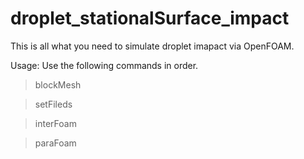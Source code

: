 # droplet_stationalSurface_impact

This is all what you need to simulate droplet imapact via OpenFOAM.

Usage: Use the following commands in order.

>blockMesh

>setFileds

>interFoam

>paraFoam
